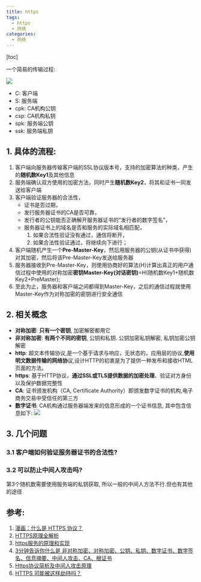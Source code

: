 ```yaml
---
title: https
tags: 
  - https
  - 网络
categories:
  - 网络
---
```


[toc]

一个简易的传输过程:

![](www)

* C: 客户端
* S: 服务端
* cpk: CA机构公钥
* csp: CA机构私钥
* spk: 服务端公钥
* ssk: 服务端私钥

## 1. 具体的流程:

1. 客户端向服务器传输客户端的SSL协议版本号，支持的加密算法的种类，产生的**随机数Key1**及其他信息
2. 服务端确认双方使用的加密方法，同时产生**随机数Key2**，将其和证书一同发送给客户端
3. 客户端验证服务器的合法性，
   * 证书是否过期，
   * 发行服务器证书的CA是否可靠，
   * 发行者的公钥能否正确解开服务器证书的”发行者的数字签名”，
   * 服务器证书上的域名是否和服务的实际域名相匹配，
      1. 如果合法性验证没有通过，通信将断开，
      2. 如果合法性验证通过，将继续向下进行；
4. 客户端随机产生一个**Pre-Master-Key**，然后用服务器的公钥(从证书中获得)对其加密，然后将该Pre-Master-Key发送给服务器
5. 服务器接收到Pre-Master-Key，则使用协商好的算法(H)计算出真正的用户通信过程中使用的对称加密**密钥Master-Key(对话密钥)**=H(随机数Key1+随机数Key2+PreMaster);
6. 至此为止，服务器和客户端之间都得到Master-Key，之后的通信过程就使用Master-Key作为对称加密的密钥进行安全通信

## 2. 相关概念

* **对称加密**: **只有一个密钥**, 加密解密都用它
* **非对称加密**: **有两个不同的密钥**, 公钥和私钥. 公钥加密私钥解密, 私钥加密公钥解密
* **http**: 超文本传输协议,是一个基于请求与响应，无状态的，应用层的协议,**使用明文数据传输的网络协**议,设计HTTP的初衷是为了提供一种发布和接收HTML页面的方法。
* **https**: 基于HTTP协议，**通过SSL或TLS提供数据的加密处理**、验证对方身份以及保护数据完整性
* **CA**: 证书颁发机构（CA, Certificate Authority）即颁发数字证书的机构,电子商务交易中受信任的第三方
* **数字证书**: CA机构通过服务器端发来的信息形成的一个证书信息, 其中包含信息如下:
![](https://mynoteimg.oss-cn-beijing.aliyuncs.com/20191117000430.png)

## 3. 几个问题

### 3.1 客户端如何验证服务器证书的合法性?

### 3.2 可以防止中间人攻击吗?

第3个随机数需要使用服务端的私钥获取, 所以一般的中间人方法不行.但也有其他的途径

## 参考:

1. [漫画：什么是 HTTPS 协议？](https://zhuanlan.zhihu.com/p/57142784)
2. [HTTPS原理全解析](https://www.bilibili.com/video/av66187268)
3. [https服务的原理和实现](https://segmentfault.com/a/1190000014835279?utm_source=tag-newest)
4. [3分钟告诉你什么是 非对称加密、对称加密、公钥、私钥、数字证书、数字签名、信息摘要、中间人攻击、CA、根证书](https://blog.csdn.net/weixin_33932129/article/details/91418397)
5. [Https协议简析及中间人攻击原理](https://www.cnblogs.com/gordon0918/p/5237717.html)
6. [HTTPS 可能被这样劫持吗？](https://www.zhihu.com/question/22795329)